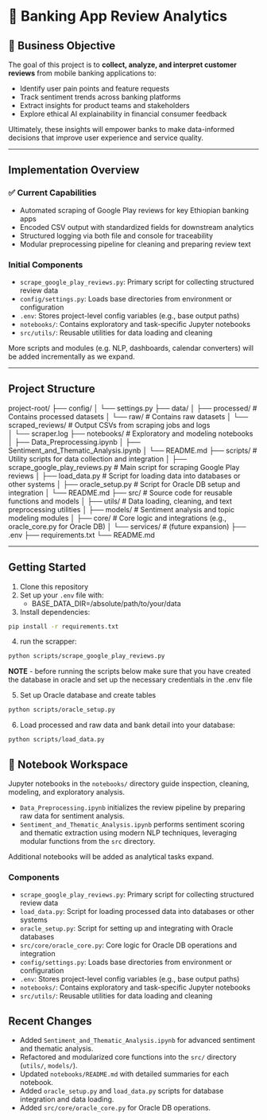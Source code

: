 # 🏦 Banking App Review Analytics

## 📌 Business Objective

The goal of this project is to **collect, analyze, and interpret customer reviews** from mobile banking applications to:

-  Identify user pain points and feature requests
-  Track sentiment trends across banking platforms
-  Extract insights for product teams and stakeholders
-  Explore ethical AI explainability in financial consumer feedback

Ultimately, these insights will empower banks to make data-informed decisions that improve user experience and service quality.

---

## Implementation Overview

### ✅ Current Capabilities
- Automated scraping of Google Play reviews for key Ethiopian banking apps
- Encoded CSV output with standardized fields for downstream analytics
- Structured logging via both file and console for traceability
- Modular preprocessing pipeline for cleaning and preparing review text

### Initial Components
- `scrape_google_play_reviews.py`: Primary script for collecting structured review data
- `config/settings.py`: Loads base directories from environment or configuration
- `.env`: Stores project-level config variables (e.g., base output paths)
- `notebooks/`: Contains exploratory and task-specific Jupyter notebooks
- `src/utils/`: Reusable utilities for data loading and cleaning


More scripts and modules (e.g. NLP, dashboards, calendar converters) will be added incrementally as we expand.

---

## Project Structure
project-root/
├── config/
│   └── settings.py
├── data/ 
│   ├── processed/                # Contains processed datasets
│   └── raw/                      # Contains raw datasets
│       └── scraped_reviews/      # Output CSVs from scraping jobs and logs             
│           └── scraper.log
├── notebooks/                    # Exploratory and modeling notebooks
│   ├── Data_Preprocessing.ipynb
│   ├── Sentiment_and_Thematic_Analysis.ipynb
│   └── README.md
├── scripts/                      # Utility scripts for data collection and integration
│   ├── scrape_google_play_reviews.py   # Main script for scraping Google Play reviews
│   ├── load_data.py                    # Script for loading data into databases or other systems
│   ├── oracle_setup.py                 # Script for Oracle DB setup and integration
│   └── README.md
├── src/                          # Source code for reusable functions and models
│   ├── utils/                    # Data loading, cleaning, and text preprocessing utilities
│   ├── models/                   # Sentiment analysis and topic modeling modules
│   ├── core/                     # Core logic and integrations (e.g., oracle_core.py for Oracle DB)
│   └── services/                 # (future expansion)
├── .env
├── requirements.txt
└── README.md


---

##  Getting Started

1. Clone this repository
2. Set up your `.env` file with:
    - BASE_DATA_DIR=/absolute/path/to/your/data
3. Install dependencies:
```bash
pip install -r requirements.txt
```
4. run the scrapper:
```bash
python scripts/scrape_google_play_reviews.py
```

**NOTE** - before running the scripts below make sure that you have created the database in oracle and set up the necessary credentials in the .env file

5. Set up Oracle database and create tables
```bash
python scripts/oracle_setup.py
```
6. Load processed and raw data and bank detail into your database:
```bash
python scripts/load_data.py
```

## 📘 Notebook Workspace

Jupyter notebooks in the `notebooks/` directory guide inspection, cleaning, modeling, and exploratory analysis.

- `Data_Preprocessing.ipynb` initializes the review pipeline by preparing raw data for sentiment analysis.
- `Sentiment_and_Thematic_Analysis.ipynb` performs sentiment scoring and thematic extraction using modern NLP techniques, leveraging modular functions from the `src` directory.

Additional notebooks will be added as analytical tasks expand.

### Components
- `scrape_google_play_reviews.py`: Primary script for collecting structured review data
- `load_data.py`: Script for loading processed data into databases or other systems
- `oracle_setup.py`: Script for setting up and integrating with Oracle databases
- `src/core/oracle_core.py`: Core logic for Oracle DB operations and integration
- `config/settings.py`: Loads base directories from environment or configuration
- `.env`: Stores project-level config variables (e.g., base output paths)
- `notebooks/`: Contains exploratory and task-specific Jupyter notebooks
- `src/utils/`: Reusable utilities for data loading and cleaning

## Recent Changes

- Added `Sentiment_and_Thematic_Analysis.ipynb` for advanced sentiment and thematic analysis.
- Refactored and modularized core functions into the `src/` directory (`utils/`, `models/`).
- Updated `notebooks/README.md` with detailed summaries for each notebook.
- Added `oracle_setup.py` and `load_data.py` scripts for database integration and data loading.
- Added `src/core/oracle_core.py` for Oracle DB operations.
